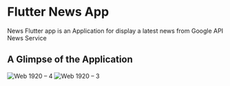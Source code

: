 # Flutter News App
News Flutter app is an Application for display a latest news from Google API News Service

## A Glimpse of the Application 

![Web 1920 – 4](https://user-images.githubusercontent.com/76075722/128628737-370cf09f-8c47-4f6a-907e-a24f5a5ecd54.png)
![Web 1920 – 3](https://user-images.githubusercontent.com/76075722/128628740-5c9bc2b1-f7a5-455c-97eb-abc067134889.png)
